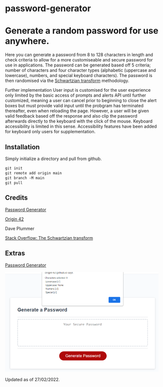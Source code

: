 # password-generator
# Generate a random password for use anywhere.

Here you can generate a password from 8 to 128 characters in length and check criteria to allow for a more customiseable and secure password for use in applications. The password can be generated based off 5 criteria; number of characters and four character types (alphabetic (uppercase and lowercase), numbers, and special keyboard characters). The password is then randomised via the [Schwartzian transform](https://en.wikipedia.org/wiki/Schwartzian_transform) methodology. 

Further implementation
User input is customised for the user experience only limited by the basic access of prompts and alerts API until further customized, meaning a user can cancel prior to beginning to close the alert boxes but must provide valid input until the probgram has terminated thereafter, even when reloading the page. However, a user will be given valid feedback based off the response and also clip the password afterwards directly to the keyboard with the click of the mouse.
Keyboard accessibility is limited in this sense. Accessibility features have been added for keyboard only users for supplementation. 

## Installation
Simply initialize a directory and pull from github. 
```
git init
git remote add origin main
git branch -M main
git pull
```

## Credits
[Password Generator](https://origin-42.github.io/password-generator/)

[Origin 42](https://github.com/origin-42)

Dave Plummer

[Stack Overflow: The Schwartzian transform](https://stackoverflow.com/questions/2450954/how-to-randomize-shuffle-a-javascript-array)

## Extras

[Password Generator](https://origin-42.github.io/password-generator/)

![snippet](./assets/images/Password%20generator.png)

Updated as of 27/02/2022.
